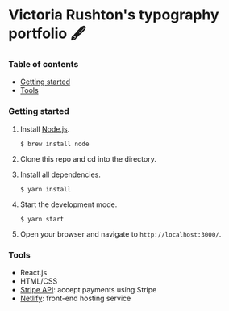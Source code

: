 # Victoria Rushton's typography portfolio 🖋

### Table of contents
* [Getting started](#getting-started)
* [Tools](#tools)

<a name="getting-started"/>

### Getting started
1. Install [Node.js](https://www.npmjs.com/get-npm).

    ```$ brew install node```

2. Clone this repo and cd into the directory.
3. Install all dependencies.

    ```$ yarn install```

4. Start the development mode.

    ```$ yarn start```
    
5. Open your browser and navigate to `http://localhost:3000/`.

<a name="tools"/>

### Tools
* React.js
* HTML/CSS
* [Stripe API](https://stripe.com/docs/payments/accept-a-payment?platform=web&ui=checkout): accept payments using Stripe
* [Netlify](https://www.netlify.com): front-end hosting service 

